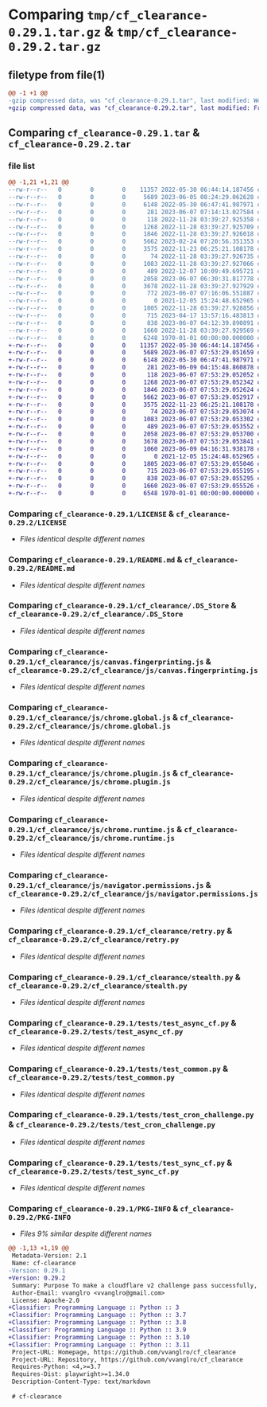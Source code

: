 # Comparing `tmp/cf_clearance-0.29.1.tar.gz` & `tmp/cf_clearance-0.29.2.tar.gz`

## filetype from file(1)

```diff
@@ -1 +1 @@
-gzip compressed data, was "cf_clearance-0.29.1.tar", last modified: Wed Jun  7 07:16:06 2023, max compression
+gzip compressed data, was "cf_clearance-0.29.2.tar", last modified: Fri Jun  9 04:16:31 2023, max compression
```

## Comparing `cf_clearance-0.29.1.tar` & `cf_clearance-0.29.2.tar`

### file list

```diff
@@ -1,21 +1,21 @@
--rw-r--r--   0        0        0    11357 2022-05-30 06:44:14.187456 cf_clearance-0.29.1/LICENSE
--rw-r--r--   0        0        0     5689 2023-06-05 08:24:29.062628 cf_clearance-0.29.1/README.md
--rw-r--r--   0        0        0     6148 2022-05-30 06:47:41.987971 cf_clearance-0.29.1/cf_clearance/.DS_Store
--rw-r--r--   0        0        0      281 2023-06-07 07:14:13.027584 cf_clearance-0.29.1/cf_clearance/__init__.py
--rw-r--r--   0        0        0      118 2022-11-28 03:39:27.925358 cf_clearance-0.29.1/cf_clearance/errors.py
--rw-r--r--   0        0        0     1268 2022-11-28 03:39:27.925709 cf_clearance-0.29.1/cf_clearance/js/canvas.fingerprinting.js
--rw-r--r--   0        0        0     1846 2022-11-28 03:39:27.926018 cf_clearance-0.29.1/cf_clearance/js/chrome.global.js
--rw-r--r--   0        0        0     5662 2023-02-24 07:20:56.351353 cf_clearance-0.29.1/cf_clearance/js/chrome.plugin.js
--rw-r--r--   0        0        0     3575 2022-11-23 06:25:21.108178 cf_clearance-0.29.1/cf_clearance/js/chrome.runtime.js
--rw-r--r--   0        0        0       74 2022-11-28 03:39:27.926735 cf_clearance-0.29.1/cf_clearance/js/emulate.touch.js
--rw-r--r--   0        0        0     1083 2022-11-28 03:39:27.927066 cf_clearance-0.29.1/cf_clearance/js/navigator.permissions.js
--rw-r--r--   0        0        0      489 2022-12-07 10:09:49.695721 cf_clearance-0.29.1/cf_clearance/js/navigator.webdriver.js
--rw-r--r--   0        0        0     2058 2023-06-07 06:30:31.817778 cf_clearance-0.29.1/cf_clearance/retry.py
--rw-r--r--   0        0        0     3678 2022-11-28 03:39:27.927929 cf_clearance-0.29.1/cf_clearance/stealth.py
--rw-r--r--   0        0        0      772 2023-06-07 07:16:06.551887 cf_clearance-0.29.1/pyproject.toml
--rw-r--r--   0        0        0        0 2021-12-05 15:24:48.652965 cf_clearance-0.29.1/tests/__init__.py
--rw-r--r--   0        0        0     1805 2022-11-28 03:39:27.928856 cf_clearance-0.29.1/tests/test_async_cf.py
--rw-r--r--   0        0        0      715 2023-04-17 13:57:16.483813 cf_clearance-0.29.1/tests/test_common.py
--rw-r--r--   0        0        0      838 2023-06-07 04:12:39.890891 cf_clearance-0.29.1/tests/test_cron_challenge.py
--rw-r--r--   0        0        0     1660 2022-11-28 03:39:27.929569 cf_clearance-0.29.1/tests/test_sync_cf.py
--rw-r--r--   0        0        0     6248 1970-01-01 00:00:00.000000 cf_clearance-0.29.1/PKG-INFO
+-rw-r--r--   0        0        0    11357 2022-05-30 06:44:14.187456 cf_clearance-0.29.2/LICENSE
+-rw-r--r--   0        0        0     5689 2023-06-07 07:53:29.051659 cf_clearance-0.29.2/README.md
+-rw-r--r--   0        0        0     6148 2022-05-30 06:47:41.987971 cf_clearance-0.29.2/cf_clearance/.DS_Store
+-rw-r--r--   0        0        0      281 2023-06-09 04:15:48.860878 cf_clearance-0.29.2/cf_clearance/__init__.py
+-rw-r--r--   0        0        0      118 2023-06-07 07:53:29.052052 cf_clearance-0.29.2/cf_clearance/errors.py
+-rw-r--r--   0        0        0     1268 2023-06-07 07:53:29.052342 cf_clearance-0.29.2/cf_clearance/js/canvas.fingerprinting.js
+-rw-r--r--   0        0        0     1846 2023-06-07 07:53:29.052624 cf_clearance-0.29.2/cf_clearance/js/chrome.global.js
+-rw-r--r--   0        0        0     5662 2023-06-07 07:53:29.052917 cf_clearance-0.29.2/cf_clearance/js/chrome.plugin.js
+-rw-r--r--   0        0        0     3575 2022-11-23 06:25:21.108178 cf_clearance-0.29.2/cf_clearance/js/chrome.runtime.js
+-rw-r--r--   0        0        0       74 2023-06-07 07:53:29.053074 cf_clearance-0.29.2/cf_clearance/js/emulate.touch.js
+-rw-r--r--   0        0        0     1083 2023-06-07 07:53:29.053302 cf_clearance-0.29.2/cf_clearance/js/navigator.permissions.js
+-rw-r--r--   0        0        0      489 2023-06-07 07:53:29.053552 cf_clearance-0.29.2/cf_clearance/js/navigator.webdriver.js
+-rw-r--r--   0        0        0     2058 2023-06-07 07:53:29.053700 cf_clearance-0.29.2/cf_clearance/retry.py
+-rw-r--r--   0        0        0     3678 2023-06-07 07:53:29.053841 cf_clearance-0.29.2/cf_clearance/stealth.py
+-rw-r--r--   0        0        0     1060 2023-06-09 04:16:31.938178 cf_clearance-0.29.2/pyproject.toml
+-rw-r--r--   0        0        0        0 2021-12-05 15:24:48.652965 cf_clearance-0.29.2/tests/__init__.py
+-rw-r--r--   0        0        0     1805 2023-06-07 07:53:29.055046 cf_clearance-0.29.2/tests/test_async_cf.py
+-rw-r--r--   0        0        0      715 2023-06-07 07:53:29.055195 cf_clearance-0.29.2/tests/test_common.py
+-rw-r--r--   0        0        0      838 2023-06-07 07:53:29.055295 cf_clearance-0.29.2/tests/test_cron_challenge.py
+-rw-r--r--   0        0        0     1660 2023-06-07 07:53:29.055526 cf_clearance-0.29.2/tests/test_sync_cf.py
+-rw-r--r--   0        0        0     6548 1970-01-01 00:00:00.000000 cf_clearance-0.29.2/PKG-INFO
```

### Comparing `cf_clearance-0.29.1/LICENSE` & `cf_clearance-0.29.2/LICENSE`

 * *Files identical despite different names*

### Comparing `cf_clearance-0.29.1/README.md` & `cf_clearance-0.29.2/README.md`

 * *Files identical despite different names*

### Comparing `cf_clearance-0.29.1/cf_clearance/.DS_Store` & `cf_clearance-0.29.2/cf_clearance/.DS_Store`

 * *Files identical despite different names*

### Comparing `cf_clearance-0.29.1/cf_clearance/js/canvas.fingerprinting.js` & `cf_clearance-0.29.2/cf_clearance/js/canvas.fingerprinting.js`

 * *Files identical despite different names*

### Comparing `cf_clearance-0.29.1/cf_clearance/js/chrome.global.js` & `cf_clearance-0.29.2/cf_clearance/js/chrome.global.js`

 * *Files identical despite different names*

### Comparing `cf_clearance-0.29.1/cf_clearance/js/chrome.plugin.js` & `cf_clearance-0.29.2/cf_clearance/js/chrome.plugin.js`

 * *Files identical despite different names*

### Comparing `cf_clearance-0.29.1/cf_clearance/js/chrome.runtime.js` & `cf_clearance-0.29.2/cf_clearance/js/chrome.runtime.js`

 * *Files identical despite different names*

### Comparing `cf_clearance-0.29.1/cf_clearance/js/navigator.permissions.js` & `cf_clearance-0.29.2/cf_clearance/js/navigator.permissions.js`

 * *Files identical despite different names*

### Comparing `cf_clearance-0.29.1/cf_clearance/retry.py` & `cf_clearance-0.29.2/cf_clearance/retry.py`

 * *Files identical despite different names*

### Comparing `cf_clearance-0.29.1/cf_clearance/stealth.py` & `cf_clearance-0.29.2/cf_clearance/stealth.py`

 * *Files identical despite different names*

### Comparing `cf_clearance-0.29.1/tests/test_async_cf.py` & `cf_clearance-0.29.2/tests/test_async_cf.py`

 * *Files identical despite different names*

### Comparing `cf_clearance-0.29.1/tests/test_common.py` & `cf_clearance-0.29.2/tests/test_common.py`

 * *Files identical despite different names*

### Comparing `cf_clearance-0.29.1/tests/test_cron_challenge.py` & `cf_clearance-0.29.2/tests/test_cron_challenge.py`

 * *Files identical despite different names*

### Comparing `cf_clearance-0.29.1/tests/test_sync_cf.py` & `cf_clearance-0.29.2/tests/test_sync_cf.py`

 * *Files identical despite different names*

### Comparing `cf_clearance-0.29.1/PKG-INFO` & `cf_clearance-0.29.2/PKG-INFO`

 * *Files 9% similar despite different names*

```diff
@@ -1,13 +1,19 @@
 Metadata-Version: 2.1
 Name: cf-clearance
-Version: 0.29.1
+Version: 0.29.2
 Summary: Purpose To make a cloudflare v2 challenge pass successfully, Can be use cf_clearance bypassed by cloudflare, However, with the cf_clearance, make sure you use the same IP and UA as when you got it.
 Author-Email: vvanglro <vvanglro@gmail.com>
 License: Apache-2.0
+Classifier: Programming Language :: Python :: 3
+Classifier: Programming Language :: Python :: 3.7
+Classifier: Programming Language :: Python :: 3.8
+Classifier: Programming Language :: Python :: 3.9
+Classifier: Programming Language :: Python :: 3.10
+Classifier: Programming Language :: Python :: 3.11
 Project-URL: Homepage, https://github.com/vvanglro/cf_clearance
 Project-URL: Repository, https://github.com/vvanglro/cf_clearance
 Requires-Python: <4,>=3.7
 Requires-Dist: playwright>=1.34.0
 Description-Content-Type: text/markdown
 
 # cf-clearance
```


